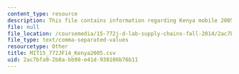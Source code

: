 ```yaml
---
content_type: resource
description: This file contains information regarding Kenya mobile 2005.
file: null
file_location: /coursemedia/15-772j-d-lab-supply-chains-fall-2014/2ac7bfa92b8abb98e41d938106b76b11_MIT15_772JF14_Kenya2005.csv
file_type: text/comma-separated-values
resourcetype: Other
title: MIT15_772JF14_Kenya2005.csv
uid: 2ac7bfa9-2b8a-bb98-e41d-938106b76b11
---
```

